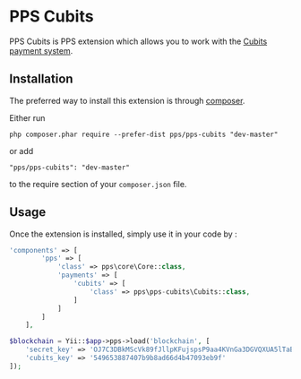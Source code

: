 PPS Cubits
====
PPS Cubits is PPS extension which allows you to work with the [Cubits payment system](https://cubits.com/).

Installation
------------

The preferred way to install this extension is through [composer](http://getcomposer.org/download/).

Either run

```
php composer.phar require --prefer-dist pps/pps-cubits "dev-master"
```

or add

```
"pps/pps-cubits": "dev-master"
```

to the require section of your `composer.json` file.

Usage
-----

Once the extension is installed, simply use it in your code by  :

```php
'components' => [
        'pps' => [
            'class' => pps\core\Core::class,
            'payments' => [
                'cubits' => [
                    'class' => pps\pps-cubits\Cubits::class,
                ]
            ]
        ]
    ],
```

```php
$blockchain = Yii::$app->pps->load('blockchain', [
    'secret_key' => 'OJ7C3DBkMScVk89fJllpKFujspsP9aa4KVnGa3DGVQXUA5lTaBK4eWtONQEg5pAX',
    'cubits_key' => '549653887407b9b8ad66d4b47093eb9f'
]);
```
